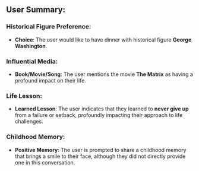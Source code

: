 ## User Summary:

### Historical Figure Preference:
- **Choice**: The user would like to have dinner with historical figure **George Washington**.
  
### Influential Media:
- **Book/Movie/Song**: The user mentions the movie **The Matrix** as having a profound impact on their life.

### Life Lesson:
- **Learned Lesson**: The user indicates that they learned to **never give up** from a failure or setback, profoundly impacting their approach to life challenges.

### Childhood Memory:
- **Positive Memory**: The user is prompted to share a childhood memory that brings a smile to their face, although they did not directly provide one in this conversation.